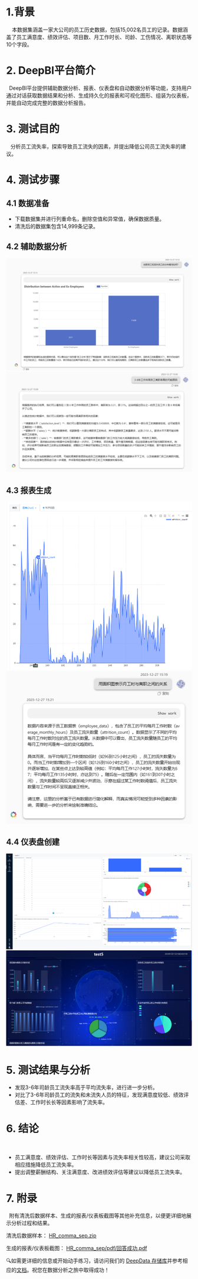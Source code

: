 # 1.背景
 
  本数据集涵盖一家大公司的员工历史数据，包括15,002名员工的记录。数据涵盖了员工满意度、绩效评估、项目数、月工作时长、司龄、工伤情况、离职状态等10个字段。
# 2. DeepBI平台简介

  DeepBI平台提供辅助数据分析、报表、仪表盘和自动数据分析等功能，支持用户通过对话获取数据结果和分析、生成持久化的报表和可视化图形、组装为仪表板，并能自动完成完整的数据分析报告。
# 3. 测试目的

   分析员工流失率，探索导致员工流失的因素，并提出降低公司员工流失率的建议。
# 4. 测试步骤
## 4.1 数据准备

- 下载数据集并进行列重命名，删除空值和异常值，确保数据质量。
- 清洗后的数据集包含14,999条记录。
## 4.2 辅助数据分析
![HR_comma_sep/img/1.PNG](./img/1.PNG)
![HR_comma_sep/img/2.PNG](./img/2.PNG)
## 4.3 报表生成
![3.1.PNG](./img/3.1.PNG)
![3.2.png](./img/3.2.png)
## 4.4 仪表盘创建
![4.png](./img/4.png)
![5.png](./img/5.png)
# 5. 测试结果与分析

- 发现3-6年司龄员工流失率高于平均流失率，进行进一步分析。
- 对比了3-6年司龄员工的流失和未流失人员的特征，发现满意度较低、绩效评估差、工作时长长等因素影响了流失率。
# 6. 结论
 
  - 员工满意度、绩效评估、工作时长等因素与流失率相关性较高，建议公司采取相应措施降低员工流失率。
- 提出调整薪酬结构、关注满意度、改进绩效评估等建议以降低员工流失率。
# 7. 附录
   
附有清洗后数据样本、生成的报表/仪表板截图等其他补充信息，以便更详细地展示分析过程和结果。

清洗后数据样本：
[HR_comma_sep.zip](./data/HR_comma_sep.zip)

生成的报表/仪表板截图：
[HR_comma_sep/pdf/回答成功.pdf](./pdf/回答成功.pdf)

🔍如需更详细的信息或开始动手练习，请访问我们的 [DeepData 存储库](https://github.com/DeepInsight-AI/DeepData)并参考相应的[文档](https://deepthought.feishu.cn/wiki/space/7323065464401477635?ccm_open_type=lark_wiki_spaceLink&open_tab_from=wiki_home)。祝您在数据分析之旅中取得成功！
